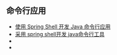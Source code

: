 ## 命令行应用
- [使用 Spring Shell 开发 Java 命令行应用](https://blog.csdn.net/bitgnu/article/details/78715807)
- [采用 spring shell开发 java命令行工具](https://blog.csdn.net/fengshuiyue/article/details/80267428)
- []()
- []()